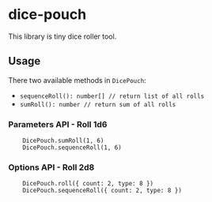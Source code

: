 # dice-pouch

This library is tiny dice roller tool.

## Usage

There two available methods in `DicePouch`:

-   `sequenceRoll(): number[] // return list of all rolls`
-   `sumRoll(): number // return sum of all rolls`

### Parameters API - Roll 1d6

```
    DicePouch.sumRoll(1, 6)
    DicePouch.sequenceRoll(1, 6)
```

### Options API - Roll 2d8

```
    DicePouch.roll({ count: 2, type: 8 })
    DicePouch.sequenceRoll({ count: 2, type: 8 })
```
